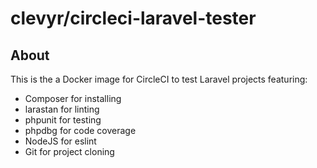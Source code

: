 # clevyr/circleci-laravel-tester

## About

This is the a Docker image for CircleCI to test Laravel projects featuring:

* Composer for installing
* larastan for linting
* phpunit for testing
* phpdbg for code coverage
* NodeJS for eslint
* Git for project cloning
